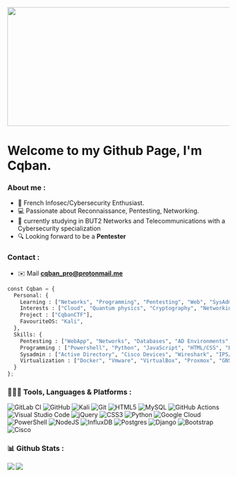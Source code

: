 
<img src="https://pfps.gg/assets/banners/5987-shooting-stars-8-bit.gif" width="850" height="270" align="center"></img>

# Welcome to my Github Page, I'm Cqban.

### About me :
- 🚩 French Infosec/Cybersecurity Enthusiast.
- 💻 Passionate about Reconnaissance, Pentesting, Networking.
- 📖 currently studying in BUT2 Networks and Telecommunications with a Cybersecurity specialization
- 🔍 Looking forward to be a <strong>Pentester</strong>

### Contact :
- ✉️ Mail **cqban_pro@protonmail.me**

```py
const Cqban = {
  Personal: {
    Learning : ["Networks", "Programming", "Pentesting", "Web", "SysAdmin",],
    Interests : ["Cloud", "Quantum physics", "Cryptography", "Networking"],
    Project : ["CqbanCTF"],
    FavouriteOS: "Kali",
  },
  Skills: {
    Pentesting : ["WebApp", "Networks", "Databases", "AD Environments", "and more.."],
    Programming : ["Powershell", "Python", "JavaScript", "HTML/CSS", "Bash", "PHP"],
    Sysadmin : ["Active Directory", "Cisco Devices", "Wireshark", "IPS/IDS"],
    Virtualization : ["Docker", "Vmware", "VirtualBox", "Proxmox", "GNS3"],
  }
};
```
### 🧑🏻‍💻 Tools, Languages & Platforms :

![GitLab CI](https://img.shields.io/badge/gitlab%20ci-%23181717.svg?style=for-the-badge&logo=gitlab&logoColor=white)
![GitHub](https://img.shields.io/badge/github-%23121011.svg?style=for-the-badge&logo=github&logoColor=white)
![Kali](https://img.shields.io/badge/Kali_Linux-557C94?style=for-the-badge&logo=kali-linux&logoColor=white)
![Git](https://img.shields.io/badge/git-%23F05033.svg?style=for-the-badge&logo=git&logoColor=white)
![HTML5](https://img.shields.io/badge/html5-%23E34F26.svg?style=for-the-badge&logo=html5&logoColor=white)
![MySQL](https://img.shields.io/badge/mysql-%2300f.svg?style=for-the-badge&logo=mysql&logoColor=white)
![GitHub Actions](https://img.shields.io/badge/github%20actions-%232671E5.svg?style=for-the-badge&logo=githubactions&logoColor=white)
![Visual Studio Code](https://img.shields.io/badge/Visual%20Studio%20Code-0078d7.svg?style=for-the-badge&logo=visual-studio-code&logoColor=white)
![jQuery](https://img.shields.io/badge/jquery-%230769AD.svg?style=for-the-badge&logo=jquery&logoColor=white)
![CSS3](https://img.shields.io/badge/css3-%231572B6.svg?style=for-the-badge&logo=css3&logoColor=white)
![Python](https://img.shields.io/badge/python-3670A0?style=for-the-badge&logo=python&logoColor=ffdd54)
![Google Cloud](https://img.shields.io/badge/GoogleCloud-%234285F4.svg?style=for-the-badge&logo=google-cloud&logoColor=white)
![PowerShell](https://img.shields.io/badge/PowerShell-%235391FE.svg?style=for-the-badge&logo=powershell&logoColor=white)
![NodeJS](https://img.shields.io/badge/node.js-6DA55F?style=for-the-badge&logo=node.js&logoColor=white)
![InfluxDB](https://img.shields.io/badge/InfluxDB-22ADF6?style=for-the-badge&logo=InfluxDB&logoColor=white)
![Postgres](https://img.shields.io/badge/postgres-%23316192.svg?style=for-the-badge&logo=postgresql&logoColor=white)
![Django](https://img.shields.io/badge/django-%23092E20.svg?style=for-the-badge&logo=django&logoColor=white)
![Bootstrap](https://img.shields.io/badge/bootstrap-%238511FA.svg?style=for-the-badge&logo=bootstrap&logoColor=white)
![Cisco](https://img.shields.io/badge/cisco-%23049fd9.svg?style=for-the-badge&logo=cisco&logoColor=black)



### 📊 Github Stats :

<img align="left" src="https://github-readme-stats.vercel.app/api?username=Cqban&show_icons=true&theme=github_dark"/>
<img align="left" src="https://komarev.com/ghpvc/?username=Cqban&color=green"/>

